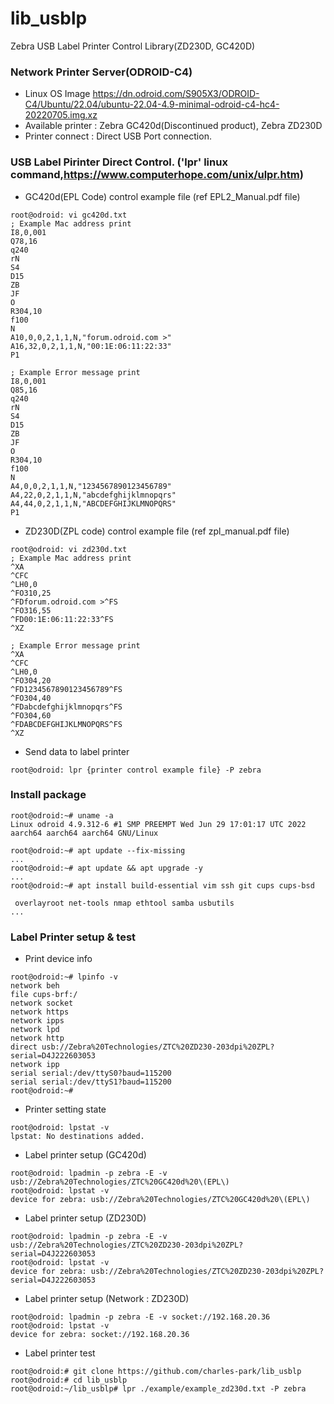 # lib_usblp
Zebra USB Label Printer Control Library(ZD230D, GC420D)

### Network Printer Server(ODROID-C4)
* Linux OS Image https://dn.odroid.com/S905X3/ODROID-C4/Ubuntu/22.04/ubuntu-22.04-4.9-minimal-odroid-c4-hc4-20220705.img.xz
* Available printer : Zebra GC420d(Discontinued product), Zebra ZD230D
* Printer connect : Direct USB Port connection.

### USB Label Pirinter Direct Control. ('lpr' linux command,https://www.computerhope.com/unix/ulpr.htm)
* GC420d(EPL Code) control example file (ref EPL2_Manual.pdf file)
```
root@odroid: vi gc420d.txt
; Example Mac address print
I8,0,001
Q78,16
q240
rN
S4
D15
ZB
JF
O
R304,10
f100
N
A10,0,0,2,1,1,N,"forum.odroid.com >"
A16,32,0,2,1,1,N,"00:1E:06:11:22:33"
P1

; Example Error message print
I8,0,001
Q85,16
q240
rN
S4
D15
ZB
JF
O
R304,10
f100
N
A4,0,0,2,1,1,N,"1234567890123456789"
A4,22,0,2,1,1,N,"abcdefghijklmnopqrs"
A4,44,0,2,1,1,N,"ABCDEFGHIJKLMNOPQRS"
P1
```
* ZD230D(ZPL code) control example file (ref zpl_manual.pdf file)
```
root@odroid: vi zd230d.txt
; Example Mac address print
^XA
^CFC
^LH0,0
^FO310,25
^FDforum.odroid.com >^FS
^FO316,55
^FD00:1E:06:11:22:33^FS
^XZ

; Example Error message print
^XA
^CFC
^LH0,0
^FO304,20
^FD1234567890123456789^FS
^FO304,40
^FDabcdefghijklmnopqrs^FS
^FO304,60
^FDABCDEFGHIJKLMNOPQRS^FS
^XZ
```
* Send data to label printer
```
root@odroid: lpr {printer control example file} -P zebra
```

### Install package
```
root@odroid:~# uname -a
Linux odroid 4.9.312-6 #1 SMP PREEMPT Wed Jun 29 17:01:17 UTC 2022 aarch64 aarch64 aarch64 GNU/Linux

root@odroid:~# apt update --fix-missing
...
root@odroid:~# apt update && apt upgrade -y
...
root@odroid:~# apt install build-essential vim ssh git cups cups-bsd

 overlayroot net-tools nmap ethtool samba usbutils
...

```

### Label Printer setup & test
* Print device info
```
root@odroid:~# lpinfo -v
network beh
file cups-brf:/
network socket
network https
network ipps
network lpd
network http
direct usb://Zebra%20Technologies/ZTC%20ZD230-203dpi%20ZPL?serial=D4J222603053
network ipp
serial serial:/dev/ttyS0?baud=115200
serial serial:/dev/ttyS1?baud=115200
root@odroid:~# 
```

* Printer setting state
```
root@odroid: lpstat -v
lpstat: No destinations added.
```

* Label printer setup (GC420d)
```
root@odroid: lpadmin -p zebra -E -v usb://Zebra%20Technologies/ZTC%20GC420d%20\(EPL\)
root@odroid: lpstat -v
device for zebra: usb://Zebra%20Technologies/ZTC%20GC420d%20\(EPL\)
```
* Label printer setup (ZD230D)
```
root@odroid: lpadmin -p zebra -E -v usb://Zebra%20Technologies/ZTC%20ZD230-203dpi%20ZPL?serial=D4J222603053
root@odroid: lpstat -v
device for zebra: usb://Zebra%20Technologies/ZTC%20ZD230-203dpi%20ZPL?serial=D4J222603053
```

* Label printer setup (Network : ZD230D)
```
root@odroid: lpadmin -p zebra -E -v socket://192.168.20.36
root@odroid: lpstat -v
device for zebra: socket://192.168.20.36
```

* Label printer test
```
root@odroid:# git clone https://github.com/charles-park/lib_usblp
root@odroid:# cd lib_usblp
root@odroid:~/lib_usblp# lpr ./example/example_zd230d.txt -P zebra
```

